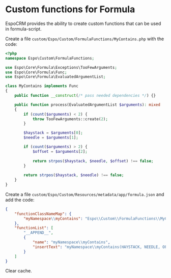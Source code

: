 # Custom functions for Formula

EspoCRM provides the ability to create custom functions that can be used in formula-script. 

Create a file `custom/Espo/Custom/FormulaFunctions/MyContains.php` with the code:

```php
<?php
namespace Espo\Custom\FormulaFunctions;

use Espo\Core\Formula\Exceptions\TooFewArguments;
use Espo\Core\Formula\Func;
use Espo\Core\Formula\EvaluatedArgumentList;

class MyContains implements Func
{
    public function __construct(/* pass needed dependencies */) {}

    public function process(EvaluatedArgumentList $arguments): mixed
    {
        if (count($arguments) < 2) {
            throw TooFewArguments::create(2);
        }

        $haystack = $arguments[0];
        $needle = $arguments[1];

        if (count($arguments) > 2) {
            $offset = $arguments[2];
            
            return strpos($haystack, $needle, $offset) !== false;
        }
                
        return strpos($haystack, $needle) !== false;
    }
}
```

Create a file `custom/Espo/Custom/Resources/metadata/app/formula.json` and add the code:

```json
{
    "functionClassNameMap": {
        "myNamespace\\myContains": "Espo\\Custom\\FormulaFunctions\\MyContains"
    },
    "functionList": [
        "__APPEND__",
        {
            "name": "myNamespace\\myContains",
            "insertText": "myNamespace\\myContains(HAYSTACK, NEEDLE, OFFSET)"
        }
    ]
}
```

Clear cache.

